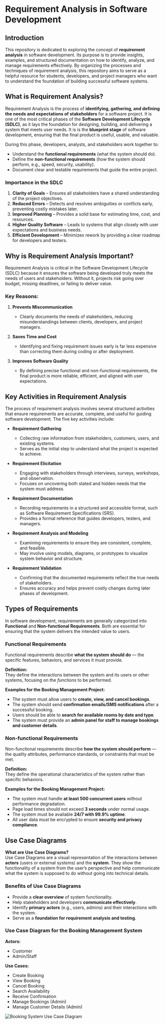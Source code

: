 # Requirement Analysis in Software Development  

## Introduction  
This repository is dedicated to exploring the concept of **requirement analysis** in software development. Its purpose is to provide insights, examples, and structured documentation on how to identify, analyze, and manage requirements effectively. By organizing the processes and techniques of requirement analysis, this repository aims to serve as a helpful resource for students, developers, and project managers who want to understand the foundation of building successful software systems.  

## What is Requirement Analysis?  

Requirement Analysis is the process of **identifying, gathering, and defining the needs and expectations of stakeholders** for a software project. It is one of the most critical phases of the **Software Development Lifecycle (SDLC)**, as it lays the foundation for designing, building, and delivering a system that meets user needs. It is is the **blueprint stage** of software development, ensuring that the final product is useful, usable, and valuable.  
 

During this phase, developers, analysts, and stakeholders work together to:  
- Understand the **functional requirements** (what the system should do).  
- Define the **non-functional requirements** (how the system should perform, e.g., speed, security, usability).  
- Document clear and testable requirements that guide the entire project.  

### Importance in the SDLC  
1. **Clarity of Goals** – Ensures all stakeholders have a shared understanding of the project objectives.  
2. **Reduced Errors** – Detects and resolves ambiguities or conflicts early, preventing costly mistakes later.  
3. **Improved Planning** – Provides a solid base for estimating time, cost, and resources.  
4. **Higher Quality Software** – Leads to systems that align closely with user expectations and business needs.  
5. **Efficient Development** – Minimizes rework by providing a clear roadmap for developers and testers.

## Why is Requirement Analysis Important?  

Requirement Analysis is critical in the Software Development Lifecycle (SDLC) because it ensures the software being developed truly meets the needs of users and stakeholders. Without it, projects risk going over budget, missing deadlines, or failing to deliver value.  

### Key Reasons:  

1. **Prevents Miscommunication**  
   - Clearly documents the needs of stakeholders, reducing misunderstandings between clients, developers, and project managers.  

2. **Saves Time and Cost**  
   - Identifying and fixing requirement issues early is far less expensive than correcting them during coding or after deployment.  

3. **Improves Software Quality**  
   - By defining precise functional and non-functional requirements, the final product is more reliable, efficient, and aligned with user expectations.  

## Key Activities in Requirement Analysis  

The process of requirement analysis involves several structured activities that ensure requirements are accurate, complete, and useful for guiding software development. The five key activities include:  

- **Requirement Gathering**  
  - Collecting raw information from stakeholders, customers, users, and existing systems.  
  - Serves as the initial step to understand what the project is expected to achieve.  

- **Requirement Elicitation**  
  - Engaging with stakeholders through interviews, surveys, workshops, and observation.  
  - Focuses on uncovering both stated and hidden needs that the system must address.  

- **Requirement Documentation**  
  - Recording requirements in a structured and accessible format, such as Software Requirement Specifications (SRS).  
  - Provides a formal reference that guides developers, testers, and managers.  

- **Requirement Analysis and Modeling**  
  - Examining requirements to ensure they are consistent, complete, and feasible.  
  - May involve using models, diagrams, or prototypes to visualize system behavior and structure.  

- **Requirement Validation**  
  - Confirming that the documented requirements reflect the true needs of stakeholders.  
  - Ensures accuracy and helps prevent costly changes during later phases of development.

## Types of Requirements  

In software development, requirements are generally categorized into **Functional** and **Non-functional Requirements**. Both are essential for ensuring that the system delivers the intended value to users.  

### Functional Requirements  
Functional requirements describe **what the system should do** — the specific features, behaviors, and services it must provide.  

**Definition:**  
They define the interactions between the system and its users or other systems, focusing on the *functions* to be performed.  

**Examples for the Booking Management Project:**  
- The system must allow users to **create, view, and cancel bookings**.  
- The system should send **confirmation emails/SMS notifications** after a successful booking.  
- Users should be able to **search for available rooms by date and type**.  
- The system must provide an **admin panel for staff to manage bookings and customer details**.  

### Non-functional Requirements  
Non-functional requirements describe **how the system should perform** — the quality attributes, performance standards, or constraints that must be met.  

**Definition:**  
They define the operational characteristics of the system rather than specific behaviors.  

**Examples for the Booking Management Project:**  
- The system must handle **at least 500 concurrent users** without performance degradation.  
- Page load times should not exceed **3 seconds** under normal usage.  
- The system must be available **24/7 with 99.9% uptime**.  
- All user data must be encrypted to ensure **security and privacy compliance**.  


## Use Case Diagrams  

**What are Use Case Diagrams?**  
Use Case Diagrams are a visual representation of the interactions between **actors** (users or external systems) and the **system**. They show the functionality of a system from the user’s perspective and help communicate what the system is supposed to do without going into technical details.  

### Benefits of Use Case Diagrams  
- Provide a **clear overview** of system functionality.  
- Help stakeholders and developers **communicate effectively**.  
- Identify **primary actors** (e.g., users, admins) and their interactions with the system.  
- Serve as a **foundation for requirement analysis and testing**.  

### Use Case Diagram for the Booking Management System  

**Actors:**  
- Customer  
- Admin/Staff  

**Use Cases:**  
- Create Booking  
- View Booking  
- Cancel Booking  
- Search Availability  
- Receive Confirmation  
- Manage Bookings (Admin)  
- Manage Customer Details (Admin)  

![Booking System Use Case Diagram](alx-booking-uc.png)  
